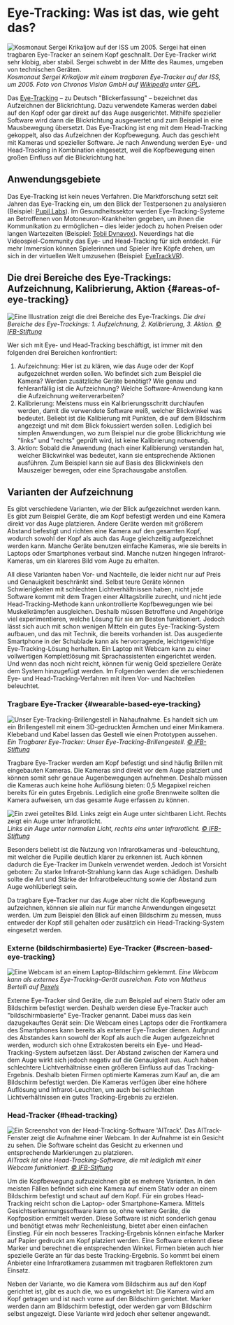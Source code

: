 # Eye-Tracking: Was ist das, wie geht das?

![](/kosmonaut-with-eye-tracker-on-iss.jpg "Kosmonaut Sergei Krikaljow auf der ISS um 2005. Sergei hat einen tragbaren Eye-Tracker an seinem Kopf geschnallt. Der Eye-Tracker wirkt sehr klobig, aber stabil. Sergei schwebt in der Mitte des Raumes, umgeben von technischen Geräten.")
*Kosmonaut Sergei Krikaljow mit einem tragbaren Eye-Tracker auf der ISS, um 2005. Foto von Chronos Vision GmbH auf [Wikipedia](https://commons.wikimedia.org/wiki/File:Eye_Tracking_Device_003.jpg) unter [GPL](http://www.gnu.org/licenses/gpl.html).*

Das [Eye-Tracking](https://de.wikipedia.org/wiki/Eye-Tracking) – zu Deutsch "Blickerfassung" – bezeichnet das Aufzeichnen der Blickrichtung.
Dazu verwendete Kameras werden dabei auf den Kopf oder gar direkt auf das Auge ausgerichtet.
Mithilfe spezieller Software wird dann die Blickrichtung ausgewertet und zum Beispiel in eine Mausbewegung übersetzt.
Das Eye-Tracking ist eng mit dem Head-Tracking gekoppelt, also das Aufzeichnen der Kopfbewegung.
Auch das geschieht mit Kameras und spezieller Software.
Je nach Anwendung werden Eye- und Head-Tracking in Kombination eingesetzt, weil die Kopfbewegung einen großen Einfluss auf die Blickrichtung hat.

## Anwendungsgebiete

Das Eye-Tracking ist kein neues Verfahren.
Die Marktforschung setzt seit Jahren das Eye-Tracking ein, um den Blick der Testpersonen zu analysieren (Beispiel: [Pupil Labs](https://pupil-labs.com/)).
Im Gesundheitssektor werden Eye-Tracking-Systeme an Betroffenen von Motoneuron-Krankheiten gegeben, um ihnen die Kommunikation zu ermöglichen – dies leider jedoch zu hohen Preisen oder langen Wartezeiten (Beispiel: [Tobii Dynavox](https://de.tobiidynavox.com/)).
Neuerdings hat die Videospiel-Community das Eye- und Head-Tracking für sich entdeckt.
Für mehr Immersion können Spielerinnen und Spieler ihre Köpfe drehen, um sich in der virtuellen Welt umzusehen (Beispiel: [EyeTrackVR](https://docs.eyetrackvr.dev/)).

## Die drei Bereiche des Eye-Trackings: Aufzeichnung, Kalibrierung, Aktion {#areas-of-eye-tracking}

![](/3-areas.jpg "Eine Illustration zeigt die drei Bereiche des Eye-Trackings.")
*Die drei Bereiche des Eye-Trackings: 1. Aufzeichnung, 2. Kalibrierung, 3. Aktion. [© IFB-Stiftung](https://ifb-stiftung.de/)*

Wer sich mit Eye- und Head-Tracking beschäftigt, ist immer mit den folgenden drei Bereichen konfrontiert:

1. Aufzeichnung: Hier ist zu klären, wie das Auge oder der Kopf aufgezeichnet werden sollen.
  Wo befindet sich zum Beispiel die Kamera?
  Werden zusätzliche Geräte benötigt?
  Wie genau und fehleranfällig ist die Aufzeichnung?
  Welche Software-Anwendung kann die Aufzeichnung weiterverarbeiten?
2. Kalibrierung: Meistens muss ein Kalibrierungsschritt durchlaufen werden, damit die verwendete Software weiß, welcher Blickwinkel was bedeutet.
  Beliebt ist die Kalibierung mit Punkten, die auf dem Bildschirm angezeigt und mit dem Blick fokussiert werden sollen.
  Lediglich bei simplen Anwendungen, wo zum Beispiel nur die grobe Blickrichtung wie "links" und "rechts" geprüft wird, ist keine Kalibrierung notwendig.
3. Aktion: Sobald die Anwendung (nach einer Kalibierung) verstanden hat, welcher Blickwinkel was bedeutet, kann sie entsprechende Aktionen ausführen.
  Zum Beispiel kann sie auf Basis des Blickwinkels den Mauszeiger bewegen, oder eine Sprachausgabe anstoßen.

## Varianten der Aufzeichnung

Es gibt verschiedene Varianten, wie der Blick aufgezeichnet werden kann.
Es gibt zum Beispiel Geräte, die am Kopf befestigt werden und eine Kamera direkt vor das Auge platzieren.
Andere Geräte werden mit größerem Abstand befestigt und richten eine Kamera auf den gesamten Kopf, wodurch sowohl der Kopf als auch das Auge gleichzeitig aufgezeichnet werden kann.
Manche Geräte benutzen einfache Kameras, wie sie bereits in Laptops oder Smartphones verbaut sind.
Manche nutzen hingegen Infrarot-Kameras, um ein klareres Bild vom Auge zu erhalten.

All diese Varianten haben Vor- und Nachteile, die leider nicht nur auf Preis und Genauigkeit beschränkt sind.
Selbst teure Geräte können Schwierigkeiten mit schlechten Lichtverhältnissen haben, nicht jede Software kommt mit dem Tragen einer Alltagsbrille zurecht, und nicht jede Head-Tracking-Methode kann unkontrollierte Kopfbewegungen wie bei Muskelkrämpfen ausgleichen.
Deshalb müssen Betroffene und Angehörige viel experimentieren, welche Lösung für sie am Besten funktioniert.
Jedoch lässt sich auch mit schon wenigen Mitteln ein gutes Eye-Tracking-System aufbauen, und das mit Technik, die bereits vorhanden ist.
Das ausgediente Smartphone in der Schublade kann als hervorragende, leichtgewichtige Eye-Tracking-Lösung herhalten.
Ein Laptop mit Webcam kann zu einer vollwertigen Komplettlösung mit Sprachassistenten eingerichtet werden.
Und wenn das noch nicht reicht, können für wenig Geld speziellere Geräte dem System hinzugefügt werden.
Im Folgenden werden die verschiedenen Eye- und Head-Tracking-Verfahren mit ihren Vor- und Nachteilen beleuchtet.

### Tragbare Eye-Tracker {#wearable-based-eye-tracking}

![](/our-eye-tracking-glasses.jpg "Unser Eye-Tracking-Brillengestell in Nahaufnahme. Es handelt sich um ein Brillengestell mit einem 3D-gedruckten Ärmchen und einer Minikamera. Klebeband und Kabel lassen das Gestell wie einen Prototypen aussehen.")
*Ein Tragbarer Eye-Tracker: Unser Eye-Tracking-Brillengestell. [© IFB-Stiftung](https://ifb-stiftung.de/)*

Tragbare Eye-Tracker werden am Kopf befestigt und sind häufig Brillen mit eingebauten Kameras.
Die Kameras sind direkt vor dem Auge platziert und können somit sehr genaue Augenbewegungen aufnehmen.
Deshalb müssen die Kameras auch keine hohe Auflösung bieten: 0,5 Megapixel reichen bereits für ein gutes Ergebnis.
Lediglich eine große Brennweite sollten die Kamera aufweisen, um das gesamte Auge erfassen zu können.

![](/visible-and-ir-light.jpg "Ein zwei geteiltes Bild. Links zeigt ein Auge unter sichtbaren Licht. Rechts zeigt ein Auge unter Infrarotlicht.")
*Links ein Auge unter normalen Licht, rechts eins unter Infrarotlicht. [© IFB-Stiftung](https://ifb-stiftung.de/)*

Besonders beliebt ist die Nutzung von Infrarotkameras und -beleuchtung, mit welcher die Pupille deutlich klarer zu erkennen ist.
Auch können dadurch die Eye-Tracker im Dunkeln verwendet werden.
Jedoch ist Vorsicht geboten: Zu starke Infrarot-Strahlung kann das Auge schädigen.
Deshalb sollte die Art und Stärke der Infrarotbeleuchtung sowie der Abstand zum Auge wohlüberlegt sein.

Da tragbare Eye-Tracker nur das Auge aber nicht die Kopfbewegung aufzeichnen, können sie allein nur für manche Anwendungen eingesetzt werden.
Um zum Beispiel den Blick auf einen Bildschirm zu messen, muss entweder der Kopf still gehalten oder zusätzlich ein Head-Tracking-System eingesetzt werden.

### Externe (bildschirmbasierte) Eye-Tracker {#screen-based-eye-tracking}

![](/eye-tracker-external-webcam.jpg "Eine Webcam ist an einem Laptop-Bildschirm geklemmt.")
*Eine Webcam kann als externes Eye-Tracking-Gerät ausreichen. Foto von Matheus Bertelli auf [Pexels](https://www.pexels.com/photo/modern-video-camera-hanging-on-display-of-laptop-7172701/)*

Externe Eye-Tracker sind Geräte, die zum Beispiel auf einem Stativ oder am Bildschirm befestigt werden.
Deshalb werden diese Eye-Tracker auch "bildschirmbasierte" Eye-Tracker genannt.
Dabei muss das kein dazugekauftes Gerät sein: Die Webcam eines Laptops oder die Frontkamera des Smartphones kann bereits als externer Eye-Tracker dienen.
Aufgrund des Abstandes kann sowohl der Kopf als auch die Augen aufgezeichnet werden, wodurch sich ohne Extrakosten bereits ein Eye- und Head-Tracking-System aufsetzen lässt.
Der Abstand zwischen der Kamera und dem Auge wirkt sich jedoch negativ auf die Genauigkeit aus.
Auch haben schlechtere Lichtverhältnisse einen größeren Einfluss auf das Tracking-Ergebnis.
Deshalb bieten Firmen optimierte Kameras zum Kauf an, die am Bildschirm befestigt werden.
Die Kameras verfügen über eine höhere Auflösung und Infrarot-Leuchten, um auch bei schlechten Lichtverhältnissen ein gutes Tracking-Ergebnis zu erzielen.

### Head-Tracker {#head-tracking}

![](/head-tracking.jpg "Ein Screenshot von der Head-Tracking-Software 'AITrack'. Das AITrack-Fenster zeigt die Aufnahme einer Webcam. In der Aufnahme ist ein Gesicht zu sehen. Die Software scheint das Gesicht zu erkennen und entsprechende Markierungen zu platzieren.")
*AITrack ist eine Head-Tracking-Software, die mit lediglich mit einer Webcam funktioniert. [© IFB-Stiftung](https://ifb-stiftung.de/)*

Um die Kopfbewegung aufzuzeichnen gibt es mehrere Varianten.
In den meisten Fällen befindet sich eine Kamera auf einem Stativ oder an einem Bildschirm befestigt und schaut auf dem Kopf.
Für ein grobes Head-Tracking reicht schon die Laptop- oder Smartphone-Kamera.
Mittels Gesichtserkennungssoftware kann so, ohne weitere Geräte, die Kopfposition ermittelt werden.
Diese Software ist nicht sonderlich genau und benötigt etwas mehr Rechenleistung, bietet aber einen einfachen Einstieg.
Für ein noch besseres Tracking-Ergebnis können einfache Marker auf Papier gedruckt am Kopf platziert werden.
Eine Software erkennt diese Marker und berechnet die entsprechenden Winkel.
Firmen bieten auch hier spezielle Geräte an für das beste Tracking-Ergebnis.
So kommt bei einem Anbieter eine Infrarotkamera zusammen mit tragbaren Reflektoren zum Einsatz.

Neben der Variante, wo die Kamera vom Bildschirm aus auf den Kopf gerichtet ist, gibt es auch die, wo es umgekehrt ist: Die Kamera wird am Kopf getragen und ist nach vorne auf den Bildschirm gerichtet.
Marker werden dann am Bildschirm befestigt, oder werden gar vom Bildschirm selbst angezeigt.
Diese Variante wird jedoch eher seltener angewandt.
